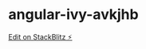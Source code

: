 # angular-ivy-avkjhb

[Edit on StackBlitz ⚡️](https://stackblitz.com/edit/angular-stopwatch-with-sound)
